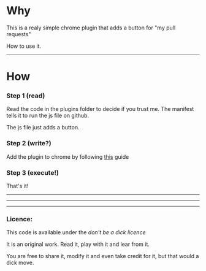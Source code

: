 # Why

This is a realy simple chrome plugin that adds a button for "my pull requests"

How to use it.

<hr>

# How

### Step 1 (read)
Read the code in the plugins folder to decide if you trust me.
The manifest tells it to run the js file on github.

The js file just adds a button.

### Step 2 (write?)
Add the plugin to chrome by following [this](https://support.google.com/chrome_webstore/answer/2664769?hl=en) guide

### Step 3 (execute!)
That's it!

<hr>
<hr>
<hr>

### Licence:
This code is available under the _don't be a dick licence_

It is an original work. Read it, play with it and lear from it.

You are free to share it, modify it and even take credit for it, but that would a dick move.
